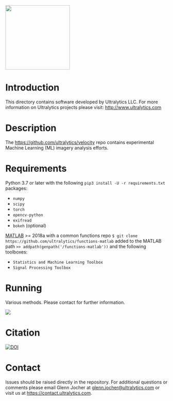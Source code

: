 <img src="https://storage.googleapis.com/ultralytics/logo/logoname1000.png" width="200">

# Introduction
This directory contains software developed by Ultralytics LLC. For more information on Ultralytics projects please visit:
http://www.ultralytics.com  

# Description
The https://github.com/ultralytics/velocity repo contains experimental Machine Learning (ML) imagery analysis efforts.

# Requirements
Python 3.7 or later with the following `pip3 install -U -r requirements.txt` packages:  

- `numpy`
- `scipy`
- `torch`
- `opencv-python`
- `exifread`
- `bokeh` (optional)

[MATLAB](https://www.mathworks.com/products/matlab.html) >= 2018a with a common functions repo `$ git clone https://github.com/ultralytics/functions-matlab` added to the MATLAB path `>> addpath(genpath('/functions-matlab'))` and the following toolboxes:

- `Statistics and Machine Learning Toolbox`
- `Signal Processing Toolbox`

# Running
Various methods. Please contact for further information.

<img src="https://github.com/ultralytics/velocity/blob/master/results.jpg"> 

# Citation

[![DOI](https://zenodo.org/badge/126519968.svg)](https://zenodo.org/badge/latestdoi/126519968)

# Contact

Issues should be raised directly in the repository. For additional questions or comments please email Glenn Jocher at glenn.jocher@ultralytics.com or visit us at https://contact.ultralytics.com.
